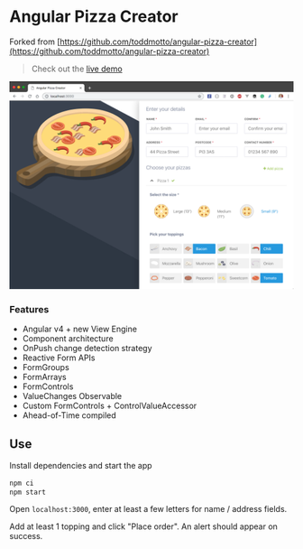 # Angular Pizza Creator

Forked from [https://github.com/toddmotto/angular-pizza-creator](https://github.com/toddmotto/angular-pizza-creator)

> Check out the [live demo](https://toddmotto.com/angular-pizza-creator/)

![Pizza](pizza.png)

### Features

* Angular v4 + new View Engine
* Component architecture
* OnPush change detection strategy
* Reactive Form APIs
* FormGroups
* FormArrays
* FormControls
* ValueChanges Observable
* Custom FormControls + ControlValueAccessor
* Ahead-of-Time compiled

## Use

Install dependencies and start the app

```
npm ci
npm start
```

Open `localhost:3000`, enter at least a few letters for name / address fields.

Add at least 1 topping and click "Place order". An alert should appear on success.
